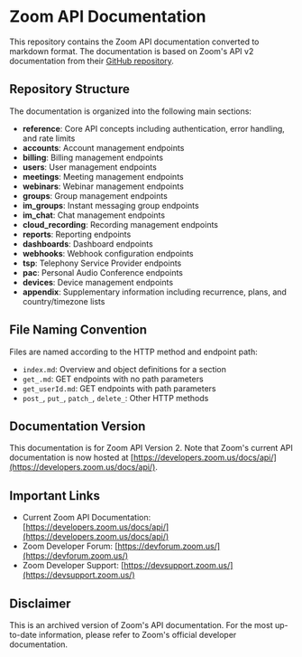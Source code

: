 # Zoom API Documentation

This repository contains the Zoom API documentation converted to markdown format. The documentation is based on Zoom's API v2 documentation from their [GitHub repository](https://github.com/zoom/api).

## Repository Structure

The documentation is organized into the following main sections:

- **reference**: Core API concepts including authentication, error handling, and rate limits
- **accounts**: Account management endpoints
- **billing**: Billing management endpoints
- **users**: User management endpoints
- **meetings**: Meeting management endpoints
- **webinars**: Webinar management endpoints
- **groups**: Group management endpoints
- **im_groups**: Instant messaging group endpoints
- **im_chat**: Chat management endpoints
- **cloud_recording**: Recording management endpoints
- **reports**: Reporting endpoints
- **dashboards**: Dashboard endpoints
- **webhooks**: Webhook configuration endpoints
- **tsp**: Telephony Service Provider endpoints
- **pac**: Personal Audio Conference endpoints
- **devices**: Device management endpoints
- **appendix**: Supplementary information including recurrence, plans, and country/timezone lists

## File Naming Convention

Files are named according to the HTTP method and endpoint path:
- `index.md`: Overview and object definitions for a section
- `get_.md`: GET endpoints with no path parameters
- `get_userId.md`: GET endpoints with path parameters
- `post_`, `put_`, `patch_`, `delete_`: Other HTTP methods

## Documentation Version

This documentation is for Zoom API Version 2. Note that Zoom's current API documentation is now hosted at [https://developers.zoom.us/docs/api/](https://developers.zoom.us/docs/api/).

## Important Links

- Current Zoom API Documentation: [https://developers.zoom.us/docs/api/](https://developers.zoom.us/docs/api/)
- Zoom Developer Forum: [https://devforum.zoom.us/](https://devforum.zoom.us/)
- Zoom Developer Support: [https://devsupport.zoom.us/](https://devsupport.zoom.us/)

## Disclaimer

This is an archived version of Zoom's API documentation. For the most up-to-date information, please refer to Zoom's official developer documentation.